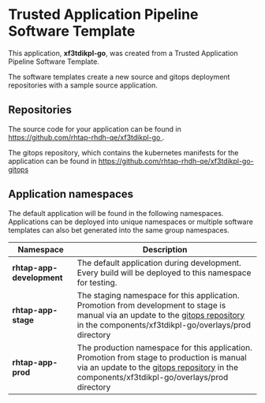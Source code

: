 # Trusted Application Pipeline Software Template

This application, **xf3tdikpl-go**, was created from a Trusted Application Pipeline Software Template.

The software templates create a new source and gitops deployment repositories with a sample source application. 

## Repositories

The source code for your application can be found in [https://github.com/rhtap-rhdh-qe/xf3tdikpl-go ](https://github.com/rhtap-rhdh-qe/xf3tdikpl-go ).
 
The gitops repository, which contains the kubernetes manifests for the application can be found in 
[https://github.com/rhtap-rhdh-qe/xf3tdikpl-go-gitops ](https://github.com/rhtap-rhdh-qe/xf3tdikpl-go-gitops ) 

## Application namespaces 

The default application will be found in the following namespaces. Applications can be deployed into unique namespaces or multiple software templates can also bet generated into the same group namespaces.  

|  Namespace   |  Description   |  
| -------- | -------- |   
| **rhtap-app-development** | The default application during development. Every build will be deployed to this namespace for testing. | 
| **rhtap-app-stage** | The staging namespace for this application. Promotion from development to stage is manual via an update to the [gitops repository](https://github.com/rhtap-rhdh-qe/xf3tdikpl-go-gitops ) in the components/xf3tdikpl-go/overlays/prod directory |  
| **rhtap-app-prod** | The production namespace for this application. Promotion from stage to production is manual via an update to the [gitops repository](https://github.com/rhtap-rhdh-qe/xf3tdikpl-go-gitops ) in the components/xf3tdikpl-go/overlays/prod directory | 